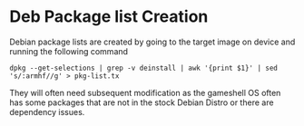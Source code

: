 # Deb Package list Creation
Debian package lists are created by going to the target image on device and running the following command

`dpkg --get-selections | grep -v deinstall | awk '{print $1}' | sed 's/:armhf//g' > pkg-list.tx`

They will often need subsequent modification as the gameshell OS often has some packages that are not in the stock Debian Distro or there are dependency issues.
